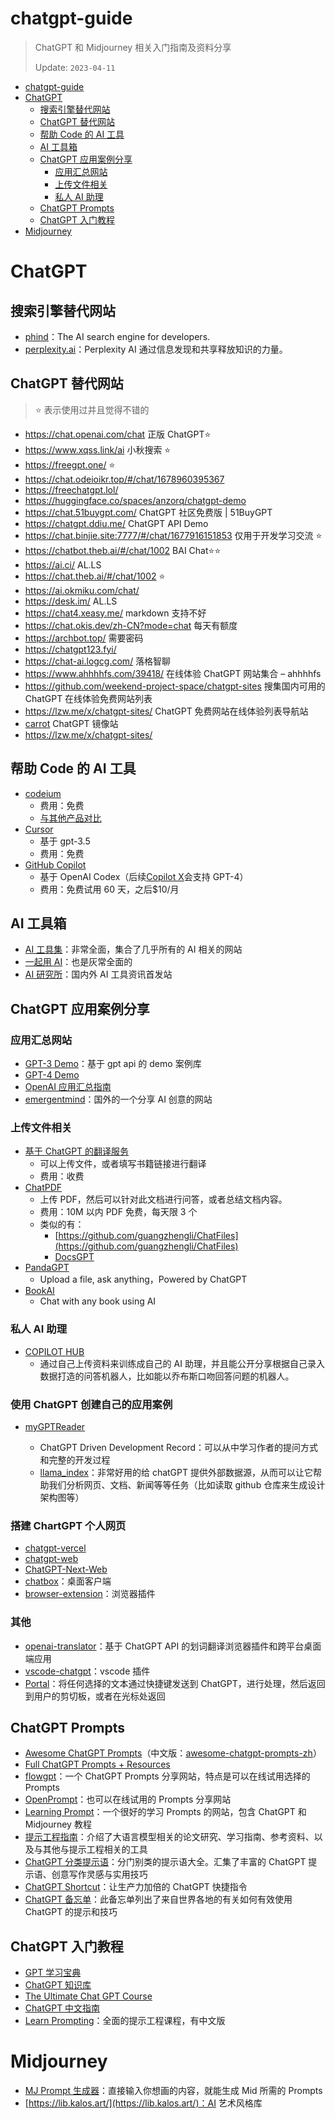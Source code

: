# chatgpt-guide

> ChatGPT 和 Midjourney 相关入门指南及资料分享
>
> Update: `2023-04-11`

- [chatgpt-guide](#chatgpt-guide)
- [ChatGPT](#chatgpt)
  - [搜索引擎替代网站](#搜索引擎替代网站)
  - [ChatGPT 替代网站](#chatgpt-替代网站)
  - [帮助 Code 的 AI 工具](#帮助-code-的-ai-工具)
  - [AI 工具箱](#ai-工具箱)
  - [ChatGPT 应用案例分享](#chatgpt-应用案例分享)
    - [应用汇总网站](#应用汇总网站)
    - [上传文件相关](#上传文件相关)
    - [私人 AI 助理](#私人-ai-助理)
  - [ChatGPT Prompts](#chatgpt-prompts)
  - [ChatGPT 入门教程](#chatgpt-入门教程)
- [Midjourney](#midjourney)

# ChatGPT

## 搜索引擎替代网站

- [phind](https://www.phind.com/)：The AI search engine for developers.
- [perplexity.ai](https://www.perplexity.ai/)：Perplexity AI 通过信息发现和共享释放知识的力量。

## ChatGPT 替代网站

> ⭐ 表示使用过并且觉得不错的

- https://chat.openai.com/chat 正版 ChatGPT⭐
- https://www.xqss.link/ai 小秋搜索 ⭐
- https://freegpt.one/ ⭐
- https://chat.odeioikr.top/#/chat/1678960395367
- https://freechatgpt.lol/
- https://huggingface.co/spaces/anzorq/chatgpt-demo
- https://chat.51buygpt.com/ ChatGPT 社区免费版 | 51BuyGPT
- https://chatgpt.ddiu.me/ ChatGPT API Demo
- https://chat.binjie.site:7777/#/chat/1677916151853 仅用于开发学习交流 ⭐
- https://chatbot.theb.ai/#/chat/1002 BAI Chat⭐⭐
- https://ai.ci/ AL.LS
- https://chat.theb.ai/#/chat/1002 ⭐
- https://ai.okmiku.com/chat/
- https://desk.im/ AL.LS
- https://chat4.xeasy.me/ markdown 支持不好
- https://chat.okis.dev/zh-CN?mode=chat 每天有额度
- https://archbot.top/ 需要密码
- https://chatgpt123.fyi/
- https://chat-ai.logcg.com/ 落格智聊
- https://www.ahhhhfs.com/39418/ 在线体验 ChatGPT 网站集合 – ahhhhfs
- https://github.com/weekend-project-space/chatgpt-sites 搜集国内可用的 ChatGPT 在线体验免费网站列表
- https://lzw.me/x/chatgpt-sites/ ChatGPT 免费网站在线体验列表导航站
- [carrot](https://github.com/xx025/carrot) ChatGPT 镜像站
- https://lzw.me/x/chatgpt-sites/

## 帮助 Code 的 AI 工具

- [codeium](https://codeium.com/)
  - 费用：免费
  - [与其他产品对比](https://codeium.com/compare)
- [Cursor](https://www.cursor.so/)
  - 基于 gpt-3.5
  - 费用：免费
- [GitHub Copilot](https://github.com/features/copilot)
  - 基于 OpenAI Codex（后续[Copilot X](https://github.com/features/preview/copilot-x)会支持 GPT-4）
  - 费用：免费试用 60 天，之后$10/月

## AI 工具箱

- [AI 工具集](https://ai-bot.cn/)：非常全面，集合了几乎所有的 AI 相关的网站
- [一起用 AI](https://17yongai.com/)：也是灰常全面的
- [AI 研究所](https://www.aiyjs.com/)：国内外 AI 工具资讯首发站

## ChatGPT 应用案例分享

### 应用汇总网站

- [GPT-3 Demo](https://gpt3demo.com/)：基于 gpt api 的 demo 案例库
- [GPT-4 Demo](https://gpt4demo.com/)
- [OpenAI 应用汇总指南](https://www.mojidoc.com/05z7y-dd5pa7hu3zfmhnbngoeztyqcnq-00b)
- [emergentmind](https://www.emergentmind.com/)：国外的一个分享 AI 创意的网站

### 上传文件相关

- [基于 ChatGPT 的翻译服务](https://fsys.app/)
  - 可以上传文件，或者填写书籍链接进行翻译
  - 费用：收费
- [ChatPDF](https://www.chatpdf.com/)
  - 上传 PDF，然后可以针对此文档进行问答，或者总结文档内容。
  - 费用：10M 以内 PDF 免费，每天限 3 个
  - 类似的有：
    - [https://github.com/guangzhengli/ChatFiles](https://github.com/guangzhengli/ChatFiles)
    - [DocsGPT](https://github.com/arc53/DocsGPT)
- [PandaGPT](https://www.pandagpt.io/)
  - Upload a file, ask anything，Powered by ChatGPT
- [BookAI](https://www.bookai.chat/)
  - Chat with any book using AI

### 私人 AI 助理

- [COPILOT HUB](https://app.copilothub.co/home)
  - 通过自己上传资料来训练成自己的 AI 助理，并且能公开分享根据自己录入数据打造的问答机器人，比如能以乔布斯口吻回答问题的机器人。

### 使用 ChatGPT 创建自己的应用案例

- [myGPTReader](https://www.bmpi.dev/dev/chatgpt-development-notes/my-gpt-reader/)

  - ChatGPT Driven Development Record：可以从中学习作者的提问方式和完整的开发过程
  - [llama_index](https://github.com/jerryjliu/llama_index)：非常好用的给 chatGPT 提供外部数据源，从而可以让它帮助我们分析网页、文档、新闻等等任务（比如读取 github 仓库来生成设计架构图等）

### 搭建 ChartGPT 个人网页

- [chatgpt-vercel](https://github.com/ourongxing/chatgpt-vercel)
- [chatgpt-web](https://github.com/Chanzhaoyu/chatgpt-we)
- [ChatGPT-Next-Web](https://github.com/Yidadaa/ChatGPT-Next-Web)
- [chatbox](https://github.com/Bin-Huang/chatbox)：桌面客户端
- [browser-extension](https://github.com/TaxyAI/browser-extension)：浏览器插件

### 其他

- [openai-translator](https://github.com/yetone/openai-translator)：基于 ChatGPT API 的划词翻译浏览器插件和跨平台桌面端应用
- [vscode-chatgpt](https://github.com/gencay/vscode-chatgpt)：vscode 插件
- [Portal](https://github.com/lxfater/Portal)：将任何选择的文本通过快捷键发送到 ChatGPT，进行处理，然后返回到用户的剪切板，或者在光标处返回

## ChatGPT Prompts

- [Awesome ChatGPT Prompts](https://github.com/f/awesome-chatgpt-prompts)（中文版：[awesome-chatgpt-prompts-zh](https://github.com/PlexPt/awesome-chatgpt-prompts-zh)）
- [Full ChatGPT Prompts + Resources](https://enchanting-trader-463.notion.site/Full-ChatGPT-Prompts-Resources-8aa78bb226b7467ab59b70d2b27042e9)
- [flowgpt](https://flowgpt.com/)：一个 ChatGPT Prompts 分享网站，特点是可以在线试用选择的 Prompts
- [OpenPrompt](https://openprompt.co/)：也可以在线试用的 Prompts 分享网站
- [Learning Prompt](https://learningprompt.wiki/)：一个很好的学习 Prompts 的网站，包含 ChatGPT 和 Midjourney 教程
- [提示工程指南](https://www.promptingguide.ai/zh)：介绍了大语言模型相关的论文研究、学习指南、参考资料、以及与其他与提示工程相关的工具
- [ChatGPT 分类提示语](https://prompts.fresns.cn/)：分门别类的提示语大全。汇集了丰富的 ChatGPT 提示语、创意写作灵感与实用技巧
- [ChatGPT Shortcut](https://www.aishort.top/)：让生产力加倍的 ChatGPT 快捷指令
- [ChatGPT 备忘单](https://quickref.me/chatgpt)：此备忘单列出了来自世界各地的有关如何有效使用 ChatGPT 的提示和技巧

## ChatGPT 入门教程

- [GPT 学习宝典](https://gpt.candobear.com/)
- [ChatGPT 知识库](https://chatgpt.moyucm.xyz/)
- [The Ultimate Chat GPT Course](https://daotin.notion.site/The-Ultimate-Chat-GPT-Course-c5895cbb68aa4472b262a3a10407579a)
- [ChatGPT 中文指南](https://gitlab.com/awesomeai/awesome-chatgpt-zh)
- [Learn Prompting](https://learnprompting.org/)：全面的提示工程课程，有中文版

# Midjourney

- [MJ Prompt 生成器](https://yesu.tech/)：直接输入你想画的内容，就能生成 Mid 所需的 Prompts
- [https://lib.kalos.art/](https://lib.kalos.art/)：AI 艺术风格库

